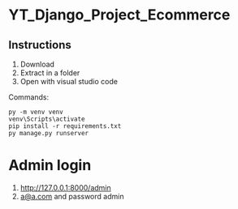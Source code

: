 # YT_Django_Project_Ecommerce

## Instructions

1. Download
2. Extract in a folder
3. Open with visual studio code

Commands:

    py -m venv venv
    venv\Scripts\activate
    pip install -r requirements.txt
    py manage.py runserver

# Admin login
1. http://127.0.0.1:8000/admin
2. a@a.com and password admin